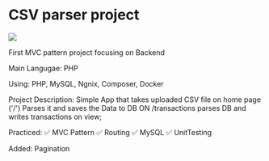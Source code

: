 # CSV parser project

![](https://github.com/NNishnianidze/CSV-Parser/blob/main/Example.gif)

First MVC pattern project focusing on Backend

Main Langugae: PHP

Using: PHP, MySQL, Ngnix, Composer, Docker

Project Description:
Simple App that takes uploaded CSV file on home page ('/')
Parses it and saves the Data to DB
ON /transactions parses DB
and writes transactions on view;

Practiced:
✅ MVC Pattern
✅ Routing
✅ MySQL
✅ UnitTesting

Added:
Pagination
